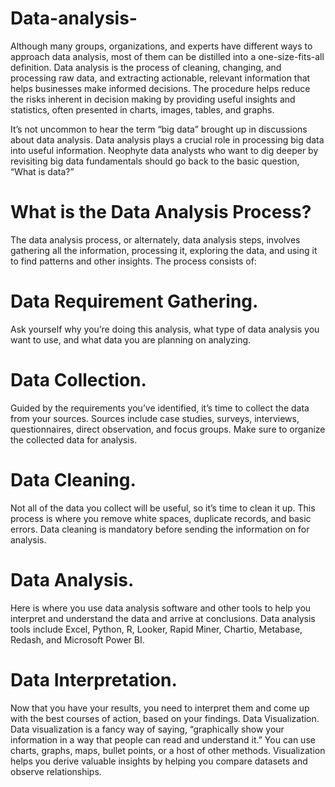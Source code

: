 # Data-analysis-
Although many groups, organizations, and experts have different ways to approach data analysis, most of them can be distilled into a one-size-fits-all definition. Data analysis is the process of cleaning, changing, and processing raw data, and extracting actionable, relevant information that helps businesses make informed decisions. The procedure helps reduce the risks inherent in decision making by providing useful insights and statistics, often presented in charts, images, tables, and graphs.

It’s not uncommon to hear the term “big data” brought up in discussions about data analysis. Data analysis plays a crucial role in processing big data into useful information. Neophyte data analysts who want to dig deeper by revisiting big data fundamentals should go back to the basic question, “What is data?”
# What is the Data Analysis Process?
The data analysis process, or alternately, data analysis steps, involves gathering all the information, processing it, exploring the data, and using it to find patterns and other insights. The process consists of:

# Data Requirement Gathering.
Ask yourself why you’re doing this analysis, what type of data analysis you want to use, and what data you are planning on analyzing.
# Data Collection. 
Guided by the requirements you’ve identified, it’s time to collect the data from your sources. Sources include case studies, surveys, interviews, questionnaires, direct observation, and focus groups. Make sure to organize the collected data for analysis.
# Data Cleaning. 
Not all of the data you collect will be useful, so it’s time to clean it up. This process is where you remove white spaces, duplicate records, and basic errors. Data cleaning is mandatory before sending the information on for analysis.
# Data Analysis. 
Here is where you use data analysis software and other tools to help you interpret and understand the data and arrive at conclusions. Data analysis tools include Excel, Python, R, Looker, Rapid Miner, Chartio, Metabase, Redash, and Microsoft Power BI.
# Data Interpretation. 
Now that you have your results, you need to interpret them and come up with the best courses of action, based on your findings.
Data Visualization. Data visualization is a fancy way of saying, “graphically show your information in a way that people can read and understand it.” You can use charts, graphs, maps, bullet points, or a host of other methods. Visualization helps you derive valuable insights by helping you compare datasets and observe relationships. 

